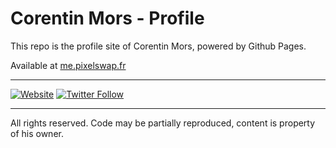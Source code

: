 # Corentin Mors - Profile

This repo is the profile site of Corentin Mors, powered by Github Pages.

Available at [me.pixelswap.fr](https://me.pixelswap.fr/)

---

[![Website](https://img.shields.io/website-up-down-green-red/https/pixelswap.fr.svg?label=PixelSwap.fr)](https://pixelswap.fr/)
[![Twitter Follow](https://img.shields.io/twitter/follow/mikescops.svg?style=social&label=Follow&style=flat-square)](https://twitter.com/mikescops)

---

All rights reserved. Code may be partially reproduced, content is property of his owner.
